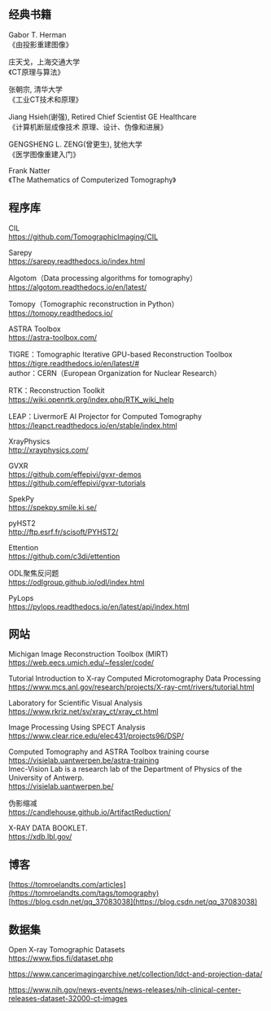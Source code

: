 ## 经典书籍
Gabor T. Herman    
《由投影重建图像》

庄天戈，上海交通大学     
《CT原理与算法》

张朝宗, 清华大学    
《工业CT技术和原理》

Jiang Hsieh(谢强), Retired Chief Scientist GE Healthcare        
《计算机断层成像技术  原理、设计、伪像和进展》

GENGSHENG L. ZENG(曾更生), 犹他大学           
《医学图像重建入门》

Frank Natter    
《The Mathematics of Computerized Tomography》

## 程序库
CIL   
https://github.com/TomographicImaging/CIL

Sarepy     
https://sarepy.readthedocs.io/index.html     

Algotom（Data processing algorithms for tomography）    
https://algotom.readthedocs.io/en/latest/

Tomopy（Tomographic reconstruction in Python）    
https://tomopy.readthedocs.io/    

ASTRA Toolbox     
https://astra-toolbox.com/     

TIGRE：Tomographic Iterative GPU-based Reconstruction Toolbox     
https://tigre.readthedocs.io/en/latest/#     
author：CERN（European Organization for Nuclear Research）

RTK：Reconstruction Toolkit     
https://wiki.openrtk.org/index.php/RTK_wiki_help    

LEAP：LivermorE AI Projector for Computed Tomography     
https://leapct.readthedocs.io/en/stable/index.html

XrayPhysics    
http://xrayphysics.com/

GVXR   
https://github.com/effepivi/gvxr-demos     
https://github.com/effepivi/gvxr-tutorials      

SpekPy   
https://spekpy.smile.ki.se/

pyHST2      
http://ftp.esrf.fr/scisoft/PYHST2/    

Ettention    
https://github.com/c3di/ettention     

ODL聚焦反问题    
https://odlgroup.github.io/odl/index.html

PyLops    
https://pylops.readthedocs.io/en/latest/api/index.html

## 网站
Michigan Image Reconstruction Toolbox (MIRT)    
https://web.eecs.umich.edu/~fessler/code/

Tutorial Introduction to X-ray Computed Microtomography Data Processing     
https://www.mcs.anl.gov/research/projects/X-ray-cmt/rivers/tutorial.html

Laboratory for Scientific Visual Analysis    
https://www.rkriz.net/sv/xray_ct/xray_ct.html    

Image Processing Using SPECT Analysis     
https://www.clear.rice.edu/elec431/projects96/DSP/

Computed Tomography and ASTRA Toolbox training course      
https://visielab.uantwerpen.be/astra-training       
Imec-Vision Lab is a research lab of the Department of Physics of the University of Antwerp.    
https://visielab.uantwerpen.be/

伪影缩减      
https://candlehouse.github.io/ArtifactReduction/

X-RAY DATA BOOKLET.    
https://xdb.lbl.gov/

## 博客
[https://tomroelandts.com/articles](https://tomroelandts.com/tags/tomography)      
[https://blog.csdn.net/qq_37083038](https://blog.csdn.net/qq_37083038)    

## 数据集
Open X-ray Tomographic Datasets    
https://www.fips.fi/dataset.php

https://www.cancerimagingarchive.net/collection/ldct-and-projection-data/

https://www.nih.gov/news-events/news-releases/nih-clinical-center-releases-dataset-32000-ct-images
